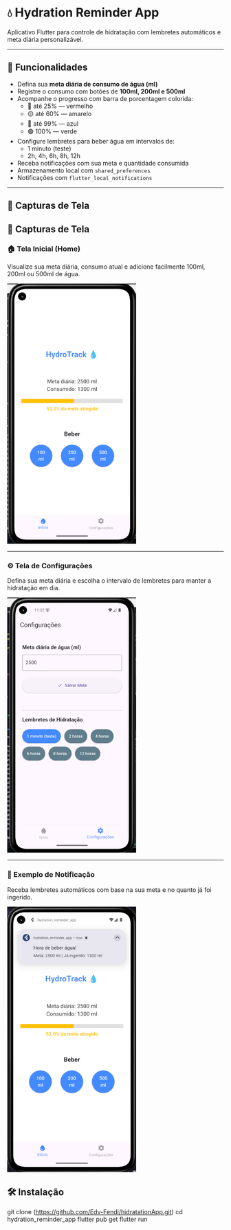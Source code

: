 # 💧 Hydration Reminder App

Aplicativo Flutter para controle de hidratação com lembretes automáticos e meta diária personalizável.

---

## 📱 Funcionalidades

- Defina sua **meta diária de consumo de água (ml)**
- Registre o consumo com botões de **100ml, 200ml e 500ml**
- Acompanhe o progresso com barra de porcentagem colorida:
  - 🔴 até 25% — vermelho  
  - 🟡 até 60% — amarelo  
  - 🔵 até 99% — azul  
  - 🟢 100% — verde
- Configure lembretes para beber água em intervalos de:
  - 1 minuto (teste)
  - 2h, 4h, 6h, 8h, 12h
- Receba notificações com sua meta e quantidade consumida
- Armazenamento local com `shared_preferences`
- Notificações com `flutter_local_notifications`

---

## 📸 Capturas de Tela
## 📸 Capturas de Tela

### 🏠 Tela Inicial (Home)
Visualize sua meta diária, consumo atual e adicione facilmente 100ml, 200ml ou 500ml de água.

<img src="https://raw.githubusercontent.com/Edv-Fendi/hidratationApp/main/lib/assets/home.png" width="300"/>

---

### ⚙️ Tela de Configurações
Defina sua meta diária e escolha o intervalo de lembretes para manter a hidratação em dia.

<img src="https://raw.githubusercontent.com/Edv-Fendi/hidratationApp/main/lib/assets/settings.png" width="300"/>

---

### 🔔 Exemplo de Notificação
Receba lembretes automáticos com base na sua meta e no quanto já foi ingerido.

<img src="https://raw.githubusercontent.com/Edv-Fendi/hidratationApp/main/lib/assets/notification.png" width="300"/>



## 🛠 Instalação

git clone (https://github.com/Edv-Fendi/hidratationApp.git)
cd hydration_reminder_app
flutter pub get
flutter run 
